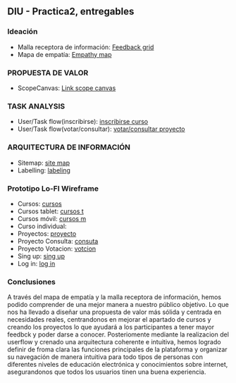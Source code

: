 ## DIU - Practica2, entregables

### Ideación 
* Malla receptora de información: [Feedback grid](https://github.com/DIU3-Mamallema/UX_CaseStudy/blob/169336b4a4409a87725b4ffb2926653987e3fc8f/P2/Feedback%20Grid%20DIU3.Mamallema.png)
* Mapa de empatía: [Empathy map](https://github.com/DIU3-Mamallema/UX_CaseStudy/blob/169336b4a4409a87725b4ffb2926653987e3fc8f/P2/Empathy%20Customer%20Map%20DIU3.Mamallema.png)

### PROPUESTA DE VALOR
* ScopeCanvas: [Link scope canvas](https://github.com/DIU3-Mamallema/UX_CaseStudy/blob/169336b4a4409a87725b4ffb2926653987e3fc8f/P2/Scope%20Canvas%20(DIU3.Mamallema).png)

### TASK ANALYSIS
* User/Task flow(inscribirse): [inscribirse curso](https://github.com/DIU3-Mamallema/UX_CaseStudy/blob/169336b4a4409a87725b4ffb2926653987e3fc8f/P2/User%20Flow(Inscribirse%20curso).png)
* User/Task flow(votar/consultar): [votar/consultar proyecto](https://github.com/DIU3-Mamallema/UX_CaseStudy/blob/169336b4a4409a87725b4ffb2926653987e3fc8f/P2/User%20Flow(valorar%20proyectos).png)
  
### ARQUITECTURA DE INFORMACIÓN
* Sitemap: [site map](https://github.com/DIU3-Mamallema/UX_CaseStudy/blob/27626d78046b56401825223d62710e60fca0d018/P2/Site%20map.png)
* Labelling: [labeling]() 
  
### Prototipo Lo-FI Wireframe 

* Cursos: [cursos](https://github.com/DIU3-Mamallema/UX_CaseStudy/blob/27626d78046b56401825223d62710e60fca0d018/P2/Desktop(Cursos).png)
* Cursos tablet: [cursos t](https://github.com/DIU3-Mamallema/UX_CaseStudy/blob/27626d78046b56401825223d62710e60fca0d018/P2/Tablet(Cursos)%20(1).png)
* Cursos móvil: [cursos m](https://github.com/DIU3-Mamallema/UX_CaseStudy/blob/27626d78046b56401825223d62710e60fca0d018/P2/Movil(Cursos).png)
* Curso individual: [](https://github.com/DIU3-Mamallema/UX_CaseStudy/blob/27626d78046b56401825223d62710e60fca0d018/P2/Desktop(Curso%20individual).png)
* Proyectos: [proyecto](https://github.com/DIU3-Mamallema/UX_CaseStudy/blob/27626d78046b56401825223d62710e60fca0d018/P2/Desktop(Proyectos).png)
* Proyecto Consulta: [consuta](https://github.com/DIU3-Mamallema/UX_CaseStudy/blob/27626d78046b56401825223d62710e60fca0d018/P2/CONSULTA.png)
* Proyecto Votacion: [votcion](https://github.com/DIU3-Mamallema/UX_CaseStudy/blob/27626d78046b56401825223d62710e60fca0d018/P2/VOTACIONES%20V2.png)
* Sing up: [sing up](https://github.com/DIU3-Mamallema/UX_CaseStudy/blob/27626d78046b56401825223d62710e60fca0d018/P2/sing%20up.png)
* Log in: [log in](https://github.com/DIU3-Mamallema/UX_CaseStudy/blob/27626d78046b56401825223d62710e60fca0d018/P2/log%20in.png)

### Conclusiones  
  A través del mapa de empatía y la malla receptora de información, hemos podido comprender de una mejor manera a nuestro público objetivo. Lo que nos ha llevado a diseñar una propuesta de valor más sólida y centrada en necesidades reales, centrandonos en mejorar el apartado de cursos y creando los proyectos lo que ayudará a los participantes a tener mayor feedbck y poder darse a conocer. Posteriomente mediante la realizacion del userflow y crenado una arquitectura coherente e intuitiva, hemos logrado definir de froma clara las funciones principales de la plataforma y organizar su navegación de manera intuitiva para todo tipos de personas con diferentes niveles de educación electrónica y conocimientos sobre internet, asegurandonos que todos los usuarios tinen una buena experiencia.
